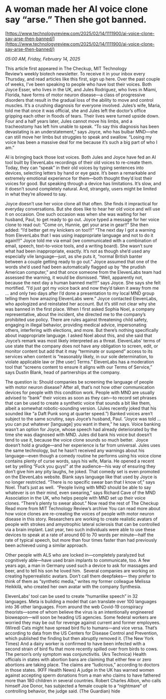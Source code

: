 # A woman made her AI voice clone say “arse.” Then she got banned.

[https://www.technologyreview.com/2025/02/14/1111900/ai-voice-clone-say-arse-then-banned/](https://www.technologyreview.com/2025/02/14/1111900/ai-voice-clone-say-arse-then-banned/)

*05:00 AM, Friday, February 14, 2025*

This article first appeared in The Checkup, MIT Technology Review’s weekly biotech newsletter. To receive it in your inbox every Thursday, and read articles like this first, sign up here. Over the past couple of weeks, I’ve been speaking to people who have lost their voices. Both Joyce Esser, who lives in the UK, and Jules Rodriguez, who lives in Miami, Florida, have forms of motor neuron disease—a class of progressive disorders that result in the gradual loss of the ability to move and control muscles.  It’s a crushing diagnosis for everyone involved. Jules’s wife, Maria, told me that once it was official, she and Jules left the doctor’s office gripping each other in floods of tears. Their lives were turned upside down. Four and a half years later, Jules cannot move his limbs, and a tracheostomy has left him unable to speak. “To say this diagnosis has been devastating is an understatement,” says Joyce, who has bulbar MND—she can still move her limbs but struggles to speak and swallow. “Losing my voice has been a massive deal for me because it’s such a big part of who I am.”

AI is bringing back those lost voices. Both Jules and Joyce have fed an AI tool built by ElevenLabs recordings of their old voices to re-create them. Today, they can “speak” in their old voices by typing sentences into devices, selecting letters by hand or eye gaze. It’s been a remarkable and extremely emotional experience for them—both thought they’d lost their voices for good. But speaking through a device has limitations. It’s slow, and it doesn’t sound completely natural. And, strangely, users might be limited in what they’re allowed to say.

Joyce doesn’t use her voice clone all that often. She finds it impractical for everyday conversations. But she does like to hear her old voice and will use it on occasion. One such occasion was when she was waiting for her husband, Paul, to get ready to go out. Joyce typed a message for her voice clone to read out: “Come on, Hunnie, get your arse in gear!!” She then added: “I’d better get my knickers on too!!!” “The next day I got a warning from ElevenLabs that I was using inappropriate language and not to do it again!!!” Joyce told me via email (we communicated with a combination of email, speech, text-to-voice tools, and a writing board). She wasn’t sure what had been inappropriate, exactly. It’s not as though she’d used any especially vile language—just, as she puts it, “normal British banter between a couple getting ready to go out.” Joyce assumed that one of the words she’d used had been automatically flagged up by “the prudish American computer,” and that once someone from the ElevenLabs team had assessed the warning, it would be dismissed.  “Well, apparently not, because the next day a human banned me!!!!” says Joyce. She says she felt mortified. “I’d just got my voice back and now they’d taken it away from me … and only two days after I’d done a presentation to my local MND group telling them how amazing ElevenLabs were.” Joyce contacted ElevenLabs, who apologized and reinstated her account. But it’s still not clear why she was banned in the first place. When I first asked Sophia Noel, a company representative, about the incident, she directed me to the company’s prohibited use policy. There are rules against threatening child safety, engaging in illegal behavior, providing medical advice, impersonating others, interfering with elections, and more. But there’s nothing specifically about inappropriate language. I asked Noel about this, and she said that Joyce’s remark was most likely interpreted as a threat. ElevenLabs’ terms of use state that the company does not have any obligation to screen, edit, or monitor content but add that it may “terminate or suspend” access to its services when content is “reasonably likely, in our sole determination, to violate applicable law or [the user] Terms.” ElevenLabs has a moderation tool that “screens content to ensure it aligns with our Terms of Service,” says Dustin Blank, head of partnerships at the company.

The question is: Should companies be screening the language of people with motor neuron disease? After all, that’s not how other communication devices for people with this condition work. People with MND are usually advised to “bank” their voices as soon as they can—to record set phrases that can be used to create a synthetic voice that sounds a bit like them, albeit a somewhat robotic-sounding version. (Jules recently joked that his sounded like “a Daft Punk song at quarter speed.”) Banked voices aren’t subject to the same scrutiny, says Joyce’s husband, Paul. “Joyce was told … you can put whatever [language] you want in there,” he says. Voice banking wasn’t an option for Joyce, whose speech had already deteriorated by the time she was diagnosed with MND. Jules did bank his voice but doesn’t tend to use it, because the voice clone sounds so much better.  Joyce doesn’t hold a grudge—and her experience is far from universal. Jules uses the same technology, but he hasn’t received any warnings about his language—even though a comedy routine he performs using his voice clone contains plenty of curse words, says his wife, Maria. He opened a recent set by yelling “Fuck you guys!” at the audience—his way of ensuring they don’t give him any pity laughs, he joked. That comedy set is even promoted on the ElevenLabs website.  Blank says language like that used by Joyce is no longer restricted. “There is no specific swear ban that I know of,” says Noel. That’s just as well.  “People living with MND should be able to say whatever is on their mind, even swearing,” says Richard Cave of the MND Association in the UK, who helps people with MND set up their voice clones. “There’s plenty to swear about.” Now read the rest of The Checkup Read more from MIT Technology Review’s archive You can read more about how voice clones are re-creating the voices of people with motor neuron disease in this story. Researchers are working to create realistic avatars of people with strokes and amyotrophic lateral sclerosis that can be controlled via a brain implant. Last year, two such individuals were able to use these devices to speak at a rate of around 60 to 70 words per minute—half the rate of typical speech, but more than four times faster than had previously been achieved using a similar approach.

Other people with ALS who are locked in—completely paralyzed but cognitively able—have used brain implants to communicate, too. A few years ago, a man in Germany used such a device to ask for massages and beer, and to tell his son he loved him.  Several companies are working on creating hyperrealistic avatars. Don’t call them deepfakes— they prefer to think of them as “synthetic media,” writes my former colleague Melissa Heikkilä, who created her own avatar with the company Synthesia.

ElevenLabs’ tool can be used to create “humanlike speech” in 32 languages. Meta is building a model that can translate over 100 languages into 36 other languages. From around the web Covid-19 conspiracy theorists—some of whom believe the virus is an intentionally engineered bioweapon—will soon be heading US agencies. Some federal workers are worried they may be out for revenge against current and former employees. (Wired) Cats might have spread bird flu to humans—and vice versa. That’s according to data from the US Centers for Disease Control and Prevention, which published the finding but then abruptly removed it. (The New York Times) And a dairy worker is confirmed to have been infected with a second strain of bird flu that more recently spilled over from birds to cows. The person’s only symptom was conjunctivitis. (Ars Technica) Health officials in states with abortion bans are claiming that either few or zero abortions are taking place. The claims are “ludicrous,” according to doctors in those states. (KFF Health News) A judge in the UK has warned women against accepting sperm donations from a man who claims to have fathered more than 180 children in several countries. Robert Charles Albon, who calls himself Joe Donor, has subjected a female couple to a “nightmare” of controlling behavior, the judge said. (The Guardian) hide

